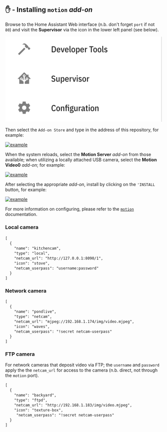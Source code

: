 ## &#9995; - Installing `motion` _add-on_
Browse to the Home Assistant Web interface (n.b. don't forget `port` if not `80`) and visit the **Supervisor** via the icon in the lower left panel (see below).

[![example](samples/supervisor.png?raw=true "EXAMPLE")](http://github.com/dcmartin/hassio-addons/tree/master/motion/samples/supervisor.png)

Then select the `Add-on Store` and type in the address of this repository, for example:

[![example](samples/add-repository.png?raw=true "EXAMPLE")](http://github.com/dcmartin/hassio-addons/tree/master/motion/samples/add-repository.png)

When the system reloads, select the **Motion Server** _add-on_ from those available; when utilizing a locally attached USB camera, select the **Motion Video0** _add-on_; for example:

[![example](samples/dcmartin-repository.png?raw=true "EXAMPLE")](http://github.com/dcmartin/hassio-addons/tree/master/motion/samples/dcmartin-repository.png)

After selecting the appropriate _add-on_, install by clicking on the `'INSTALL` button, for example:

 [![example](samples/motion-server-addon.png?raw=true "EXAMPLE")](http://github.com/dcmartin/hassio-addons/tree/master/motion/samples/motion-server-addon.png)

For more information on configuring, please refer to the [`motion`](http://github.com/dcmartin/hassio-addons/tree/master/motion/README.md) documentation.

### Local camera

```
[
  {
    "name": "kitchencam",
    "type": "local",
    "netcam_url": "http://127.0.0.1:8090/1",
    "icon": "stove",
    "netcam_userpass": "username:password"
  }
]   
```

### Network camera

```
[
  {
    "name": "pondlive",
    "type": "netcam",
    "netcam_url": "mjpeg://192.168.1.174/img/video.mjpeg",
    "icon": "waves",
    "netcam_userpass": "!secret netcam-userpass"
  }
]
```

### FTP camera
For network cameras that deposit video via FTP; the `username` and `password` apply the the `netcam_url` for access to the camera (n.b. direct, not through the `motion` port).

```
[
  {
    "name": "backyard",
    "type": "ftpd",
    "netcam_url": "http://192.168.1.183/img/video.mjpeg",
    "icon": "texture-box",
     "netcam_userpass": "!secret netcam-userpass"
  }
]
```
